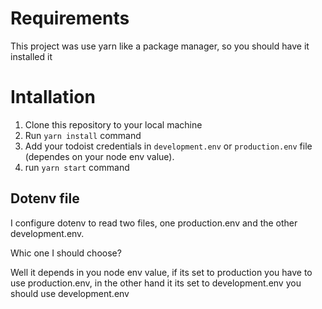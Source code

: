 # Requirements

This project was use yarn like a package manager, so you should have it installed it

# Intallation

1. Clone this repository to your local machine
2. Run `yarn install` command
3. Add your todoist credentials in `development.env` or `production.env` file (dependes on your node env value).
4. run `yarn start` command

## Dotenv file

I configure dotenv to read two files, one production.env and the other development.env.

Whic one I should choose?

Well it depends in you node env value, if its set to production you have to use production.env, in the other hand it its set to development.env you should use development.env
